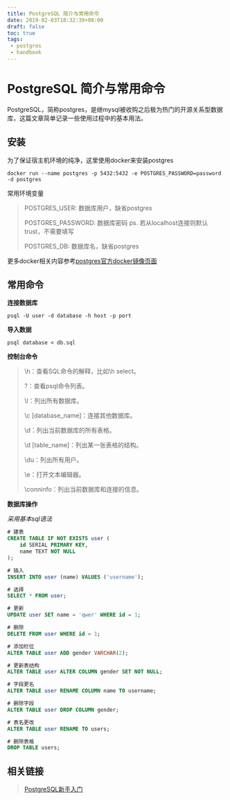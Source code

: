 ```yaml
---
title: PostgreSQL 简介与常用命令
date: 2019-02-03T18:32:39+08:00
draft: false
toc: true
tags:
 - postgres
 - handbook
---
```

# PostgreSQL 简介与常用命令

PostgreSQL，简称postgres，是继mysql被收购之后极为热门的开源关系型数据库，这篇文章简单记录一些使用过程中的基本用法。

## 安装

为了保证宿主机环境的纯净，这里使用docker来安装postgres

```shell
docker run --name postgres -p 5432:5432 -e POSTGRES_PASSWORD=password -d postgres
```

常用环境变量

> POSTGRES_USER: 数据库用户，缺省postgres
>
> POSTGRES_PASSWORD: 数据库密码 ps. 若从localhost连接则默认trust，不需要填写
>
> POSTGRES_DB: 数据库名，缺省postgres

更多docker相关内容参考[postgres官方docker镜像页面](https://hub.docker.com/_/postgres)

## 常用命令

**连接数据库**

```shell
psql -U user -d database -h host -p port
```

**导入数据**

```shell
psql database < db.sql
```

**控制台命令**

> \h：查看SQL命令的解释，比如\h select。
>
> \?：查看psql命令列表。
>
> \l：列出所有数据库。
>
> \c [database_name]：连接其他数据库。
>
> \d：列出当前数据库的所有表格。
>
> \d [table_name]：列出某一张表格的结构。
>
> \du：列出所有用户。
>
> \e：打开文本编辑器。
>
> \conninfo：列出当前数据库和连接的信息。

**数据库操作**

*采用基本sql语法*

```sql
# 建表
CREATE TABLE IF NOT EXISTS user (
	id SERIAL PRIMARY KEY,
    name TEXT NOT NULL
);

# 插入
INSERT INTO user (name) VALUES ('username');

# 选择
SELECT * FROM user;

# 更新
UPDATE user SET name = 'qwer' WHERE id = 1;

# 删除
DELETE FROM user WHERE id = 1;

# 添加栏位
ALTER TABLE user ADD gender VARCHAR(2);

# 更新表结构
ALTER TABLE user ALTER COLUMN gender SET NOT NULL;

# 字段更名
ALTER TABLE user RENAME COLUMN name TO username;

# 删除字段
ALTER TABLE user DROP COLUMN gender;

# 表名更改
ALTER TABLE user RENAME TO users;

# 删除表格
DROP TABLE users;
```

## 相关链接

> [PostgreSQL新手入门](http://www.ruanyifeng.com/blog/2013/12/getting_started_with_postgresql.html)


